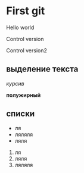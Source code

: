# First git
Hello world

Control version

Control version2 

## выделение текста
*курсив*

**полужирный**

## списки

* ля
* ляляля
* ляля

1. ля
2. ляля
3. ляляля
